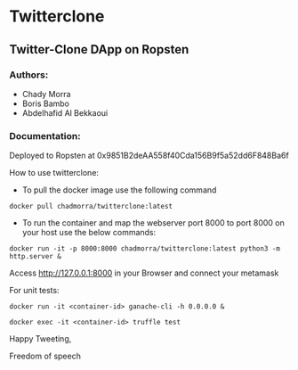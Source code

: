 # Twitterclone
## Twitter-Clone DApp on Ropsten 

### Authors:
* Chady Morra
* Boris Bambo
* Abdelhafid Al Bekkaoui

### Documentation:
Deployed to Ropsten at 0x9851B2deAA558f40Cda156B9f5a52dd6F848Ba6f

How to use twitterclone:
* To pull the docker image use the following command
```
docker pull chadmorra/twitterclone:latest
```
* To run the container and map the webserver port 8000 to port 8000 on your host use the below commands:
```
docker run -it -p 8000:8000 chadmorra/twitterclone:latest python3 -m http.server &
```
Access http://127.0.0.1:8000 in your Browser and connect your metamask

For unit tests:
```
docker run -it <container-id> ganache-cli -h 0.0.0.0 &
```
```
docker exec -it <container-id> truffle test
```

Happy Tweeting, 

Freedom of speech
